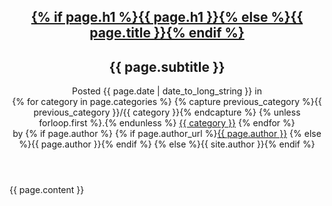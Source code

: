 <article>
  <header>
  <hgroup>
    <h1><a href={{ page.url}}>{% if page.h1 %}{{ page.h1 }}{% else %}{{ page.title }}{% endif %}</a></h1>
    <h2>{{ page.subtitle }}</h2>
  </hgroup>
    Posted
    <time pubdate="pubdate" datetime="{{ page.date | date_to_xmlschema }}">{{ page.date | date_to_long_string }}</time>
    in
    <nav>
      {% for category in page.categories %}
      {% capture previous_category %}{{ previous_category }}/{{ category }}{% endcapture %}
      {% unless forloop.first %}.{% endunless %}
      <a href="{{ previous_category }}">{{ category }}</a>
      {% endfor %}
    </nav>
    by
    {% if page.author %}
      {% if page.author_url %}<a href="{{ page.author_url }}">{{ page.author }}</a>
      {% else %}{{ page.author }}{% endif %}
    {% else %}{{ site.author }}{% endif %}
  </header>
  {{ page.content }}
</article>

